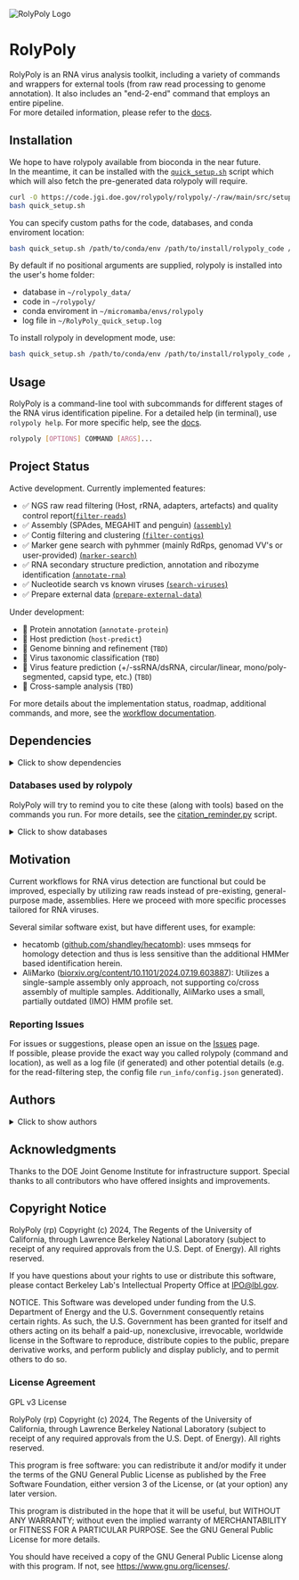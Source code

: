 ![RolyPoly Logo](https://code.jgi.doe.gov/rolypoly/docs/-/raw/main/docs/rolypoly_logo.png?ref_type=heads)

# RolyPoly

RolyPoly is an RNA virus analysis toolkit, including a variety of commands and wrappers for external tools (from raw read processing to genome annotation). It also includes an "end-2-end" command that employs an entire pipeline.   
For more detailed information, please refer to the [docs](https://pages.jgi.doe.gov/rolypoly/docs/).

## Installation
We hope to have rolypoly available from bioconda in the near future.  
In the meantime, it can be installed with the [`quick_setup.sh`](https://code.jgi.doe.gov/rolypoly/rolypoly/-/raw/main/src/setup/quick_setup.sh) script which which will also fetch the pre-generated data rolypoly will require.

```bash
curl -O https://code.jgi.doe.gov/rolypoly/rolypoly/-/raw/main/src/setup/quick_setup.sh && \
bash quick_setup.sh 
```

You can specify custom paths for the code, databases, and conda enviroment location:
```bash
bash quick_setup.sh /path/to/conda/env /path/to/install/rolypoly_code /path/to/store/databases /path/to/logfile
```
By default if no positional arguments are supplied, rolypoly is installed into the user's home folder: 
- database in `~/rolypoly_data/`
- code in `~/rolypoly/ `
- conda enviroment in `~/micromamba/envs/rolypoly`
- log file in `~/RolyPoly_quick_setup.log` 

To install rolypoly in development mode, use:
```bash
bash quick_setup.sh /path/to/conda/env /path/to/install/rolypoly_code /path/to/store/databases /path/to/logfile TRUE
```


## Usage
RolyPoly is a command-line tool with subcommands for different stages of the RNA virus identification pipeline. For a detailed help (in terminal), use `rolypoly help`. For more specific help, see the [docs](./https://pages.jgi.doe.gov/rolypoly/docs/commands/index.md).

```bash
rolypoly [OPTIONS] COMMAND [ARGS]...
 ```

## Project Status
Active development. Currently implemented features:
- ✅ NGS raw read filtering (Host, rRNA, adapters, artefacts) and quality control report[(`filter-reads`)](https://pages.jgi.doe.gov/rolypoly/docs/commands/read_processing)
- ✅ Assembly (SPAdes, MEGAHIT and penguin) [(`assembly`)](https://pages.jgi.doe.gov/rolypoly/docs/commands/assembly)
- ✅ Contig filtering and clustering [(`filter-contigs`)](https://pages.jgi.doe.gov/rolypoly/docs/commands/filter_assembly)
- ✅ Marker gene search with pyhmmer (mainly RdRps, genomad VV's or user-provided) [(`marker-search`)](https://pages.jgi.doe.gov/rolypoly/docs/commands/marker_search)
- ✅ RNA secondary structure prediction, annotation and ribozyme identification [(`annotate-rna`)](https://pages.jgi.doe.gov/rolypoly/docs/commands/annotate_rna)
- ✅ Nucleotide search vs known viruses [(`search-viruses`)](https://pages.jgi.doe.gov/rolypoly/docs/commands/search_viruses)
- ✅ Prepare external data [(`prepare-external-data`)](https://pages.jgi.doe.gov/rolypoly/docs/commands/prepare_external_data)  

Under development:
- 🚧 Protein annotation (`annotate-protein`)
- 🚧 Host prediction (`host-predict`)
- 🚧 Genome binning and refinement (`TBD`)
- 🚧 Virus taxonomic classification (`TBD`)
- 🚧 Virus feature prediction (+/-ssRNA/dsRNA, circular/linear, mono/poly-segmented, capsid type, etc.) (`TBD`)
- 🚧 Cross-sample analysis (`TBD`)

For more details about the implementation status, roadmap, additional commands, and more, see the [workflow documentation](https://pages.jgi.doe.gov/rolypoly/docs/workflow).

## Dependencies
<details><summary>Click to show dependencies</summary>  

Non-Python  
- [SPAdes](https://github.com/ablab/spades).
- [seqkit](https://github.com/shenwei356/seqkit)
- [datasets](https://www.ncbi.nlm.nih.gov/datasets/docs/v2/download-and-install/)
- [bbmap](https://sourceforge.net/projects/bbmap/) - via [bbmapy](https://github.com/urineri/bbmapy)
- [megahit](https://github.com/voutcn/megahit)
- [mmseqs2](https://github.com/soedinglab/MMseqs2)
- [plass and penguin](https://github.com/soedinglab/plass)
- [diamond](https://github.com/bbuchfink/diamond)
- [pigz](https://github.com/madler/pigz)
- [prodigal](https://github.com/hyattpd/Prodigal) - via pyrodigal-gv (add link)
- [linearfold](https://github.com/LinearFold/LinearFold)
- [HMMER](https://github.com/EddyRivasLab/hmmer) - via pyhmmer
- [needletail](https://github.com/onecodex/needletail)
- [infernal](https://github.com/EddyRivasLab/infernal)
- [aragorn](http://130.235.244.92/ARAGORN/)
- [tRNAscan-SE](http://lowelab.ucsc.edu/tRNAscan-SE/)
- [bowtie1](https://github.com/BenLangmead/bowtie)
- [falco](https://github.com/smithlabcode/falco/)

### Python Libraries
* [polars](https://pola.rs/)
* [numpy](https://numpy.org/)
* [rich_click](https://pypi.org/project/rich-click/)
* [rich](https://github.com/Textualize/rich)
* [pyhmmer](https://github.com/althonos/pyhmmer)
* [pyrodigal-gv](https://github.com/althonos/pyrodigal-gv)
* [multiprocess](https://github.com/uqfoundation/multiprocess)
* [requests](https://requests.readthedocs.io)
* [pgzip](https://github.com/pgzip/pgzip)
* [pyfastx](https://github.com/lmdu/pyfastx)
* [psutil](https://pypi.org/project/psutil/)
* [bbmapy](https://github.com/urineri/bbmapy)
* [pymsaviz](https://github.com/aziele/pymsaviz)
* [viennarna](https://github.com/ViennaRNA/ViennaRNA)
* [pyranges](https://github.com/biocore-ntnu/pyranges)
* [intervaltree](https://github.com/chaimleib/intervaltree)
* [genomicranges](https://github.com/CoreyMSchafer/genomicranges)
* [lightmotif](https://github.com/dincarnato/LightMotif)
* [mappy](https://github.com/lh3/minimap2/tree/master/python)

</details>

### Databases used by rolypoly  
RolyPoly will try to remind you to cite these (along with tools) based on the commands you run. For more details, see the [citation_reminder.py](./src/rolypoly/utils/citation_reminder.py) script.

<details><summary>Click to show databases</summary>

* [NCBI RefSeq rRNAs](https://doi.org/10.1093%2Fnar%2Fgkv1189) - Reference RNA sequences from NCBI RefSeq
* [NCBI RefSeq viruses](https://doi.org/10.1093%2Fnar%2Fgkv1189) - Reference viral sequences from NCBI RefSeq
* [PFAM_A_37](https://doi.org/10.1093/nar/gkaa913) - RdRp and RT profiles from Pfam-A version 37
* [RVMT](https://doi.org/10.1016/j.cell.2022.08.023) - RNA Virus Meta-Transcriptomes database
* [SILVA_138](https://doi.org/10.1093/nar/gks1219) - High-quality ribosomal RNA database
* [NeoRdRp_v2.1](https://doi.org/10.1264/jsme2.ME22001) - Collection of RdRp profiles
* [RdRp-Scan](https://doi.org/10.1093/ve/veac082) - RdRp profile database incorporating PALMdb
* [TSA_2018](https://doi.org/10.1093/molbev/msad060) - RNA virus profiles from transcriptome assemblies
* [Rfam](https://doi.org/10.1093/nar/gkaa1047) - Database of RNA families (structural/catalytic/both)

</details>

## Motivation
Current workflows for RNA virus detection are functional but could be improved, especially by utilizing raw reads instead of pre-existing, general-purpose made, assemblies. Here we proceed with more specific processes tailored for RNA viruses.

Several similar software exist, but have different uses, for example:  
- hecatomb ([github.com/shandley/hecatomb](https://github.com/shandley/hecatomb)): uses mmseqs for homology detection and thus is less sensitive than the additional HMMer based identification herein.
- AliMarko ([biorxiv.org/content/10.1101/2024.07.19.603887](https://biorxiv.org/content/10.1101/2024.07.19.603887)): Utilizes a single-sample assembly only approach, not supporting co/cross assembly of multiple samples. Additionally, AliMarko uses a small, partially outdated (IMO) HMM profile set.

### Reporting Issues
For issues or suggestions, please open an issue on the [Issues](https://code.jgi.doe.gov/rolypoly/rolypoly/-/issues) page.  
If possible, please provide the exact way you called rolypoly (command and location), as well as a log file (if generated) and other potential details (e.g. for the read-filtering step, the config file  `run_info/config.json` generated).

## Authors
<details><summary>Click to show authors</summary>

- Uri Neri
- Brian Bushnell
- Simon Roux
- Antônio Pedro Camargo
- Andrei Stecca Steindorff
- Clement Coclet
- David Parker
</details>

## Acknowledgments
Thanks to the DOE Joint Genome Institute for infrastructure support. Special thanks to all contributors who have offered insights and improvements.

## Copyright Notice  

RolyPoly (rp) Copyright (c) 2024, The Regents of the University of
California, through Lawrence Berkeley National Laboratory (subject
to receipt of any required approvals from the U.S. Dept. of Energy). 
All rights reserved.

If you have questions about your rights to use or distribute this software,
please contact Berkeley Lab's Intellectual Property Office at
IPO@lbl.gov.

NOTICE.  This Software was developed under funding from the U.S. Department
of Energy and the U.S. Government consequently retains certain rights.  As
such, the U.S. Government has been granted for itself and others acting on
its behalf a paid-up, nonexclusive, irrevocable, worldwide license in the
Software to reproduce, distribute copies to the public, prepare derivative 
works, and perform publicly and display publicly, and to permit others to do so.

### License Agreement 

GPL v3 License

RolyPoly (rp) Copyright (c) 2024, The Regents of the University of
California, through Lawrence Berkeley National Laboratory (subject
to receipt of any required approvals from the U.S. Dept. of Energy). 
All rights reserved.

This program is free software: you can redistribute it and/or modify
it under the terms of the GNU General Public License as published by
the Free Software Foundation, either version 3 of the License, or
(at your option) any later version.

This program is distributed in the hope that it will be useful,
but WITHOUT ANY WARRANTY; without even the implied warranty of
MERCHANTABILITY or FITNESS FOR A PARTICULAR PURPOSE.  See the
GNU General Public License for more details.

You should have received a copy of the GNU General Public License
along with this program.  If not, see <https://www.gnu.org/licenses/>.

